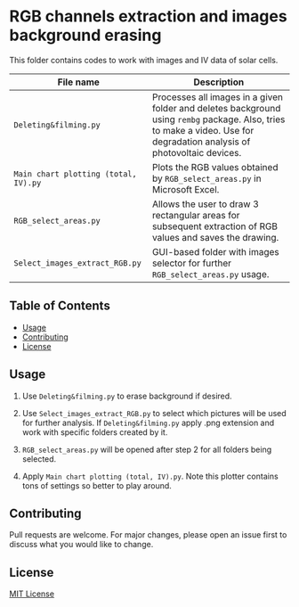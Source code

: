 # RGB channels extraction and images background erasing

This folder contains codes to work with images and IV data of solar cells.

| File name                            | Description                                                                                                                                                             |
|--------------------------------------|-------------------------------------------------------------------------------------------------------------------------------------------------------------------------|
| `Deleting&filming.py `               | Processes all images in a given folder and deletes background using `rembg` package. Also, tries to make a video. Use for degradation analysis of photovoltaic devices. |
| `Main chart plotting (total, IV).py` | Plots the RGB values obtained by `RGB_select_areas.py` in Microsoft Excel.                                                                                              |
| `RGB_select_areas.py `               | Allows the user to draw 3 rectangular areas for subsequent extraction of RGB values and saves the drawing.                                                              |
| `Select_images_extract_RGB.py `      | GUI-based folder with images selector for further `RGB_select_areas.py` usage.                                                                                          |


## Table of Contents
- [Usage](#usage)
- [Contributing](#contributing)
- [License](#license)

## Usage

1. Use `Deleting&filming.py` to erase background if desired.

2. Use `Select_images_extract_RGB.py` to select which pictures will be used for further analysis. If `Deleting&filming.py` apply .png extension and work with specific folders created by it.

3. `RGB_select_areas.py` will be opened after step 2 for all folders being selected.

4. Apply `Main chart plotting (total, IV).py`. Note this plotter contains tons of settings so better to play around.


## Contributing

Pull requests are welcome. For major changes, please open an issue first to discuss what you would like to change.

## License

[MIT License](https://choosealicense.com/licenses/mit/)
